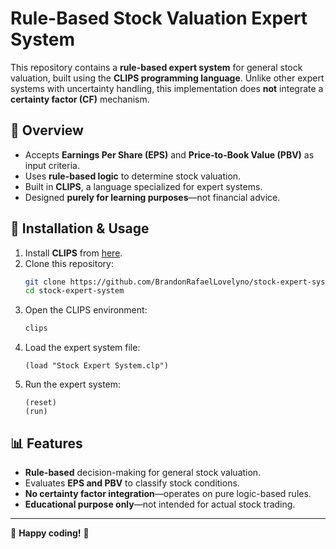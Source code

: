 # Rule-Based Stock Valuation Expert System  

This repository contains a **rule-based expert system** for general stock valuation, built using the **CLIPS programming language**. Unlike other expert systems with uncertainty handling, this implementation does **not** integrate a **certainty factor (CF)** mechanism.  

## 📌 Overview  
- Accepts **Earnings Per Share (EPS)** and **Price-to-Book Value (PBV)** as input criteria.  
- Uses **rule-based logic** to determine stock valuation.  
- Built in **CLIPS**, a language specialized for expert systems.  
- Designed **purely for learning purposes**—not financial advice.  

## 🚀 Installation & Usage  
1. Install **CLIPS** from [here](http://www.clipsrules.net/).  
2. Clone this repository:  
   ```bash
   git clone https://github.com/BrandonRafaelLovelyno/stock-expert-system.git  
   cd stock-expert-system  
   ```  
3. Open the CLIPS environment:  
   ```bash
   clips  
   ```  
4. Load the expert system file:  
   ```clips
   (load "Stock Expert System.clp")  
   ```  
5. Run the expert system:  
   ```clips
   (reset)  
   (run)  
   ```  

## 📊 Features  
- **Rule-based** decision-making for general stock valuation.  
- Evaluates **EPS and PBV** to classify stock conditions.  
- **No certainty factor integration**—operates on pure logic-based rules.  
- **Educational purpose only**—not intended for actual stock trading.  

---  
📢 **Happy coding!** 🎯
